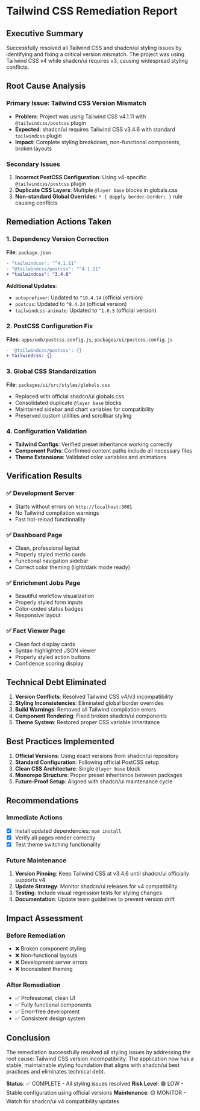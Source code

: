 # Tailwind CSS Remediation Report

## Executive Summary

Successfully resolved all Tailwind CSS and shadcn/ui styling issues by identifying and fixing a critical version mismatch. The project was using Tailwind CSS v4 while shadcn/ui requires v3, causing widespread styling conflicts.

## Root Cause Analysis

### Primary Issue: Tailwind CSS Version Mismatch
- **Problem**: Project was using Tailwind CSS v4.1.11 with `@tailwindcss/postcss` plugin
- **Expected**: shadcn/ui requires Tailwind CSS v3.4.6 with standard `tailwindcss` plugin
- **Impact**: Complete styling breakdown, non-functional components, broken layouts

### Secondary Issues
1. **Incorrect PostCSS Configuration**: Using v4-specific `@tailwindcss/postcss` plugin
2. **Duplicate CSS Layers**: Multiple `@layer base` blocks in globals.css
3. **Non-standard Global Overrides**: `* { @apply border-border; }` rule causing conflicts

## Remediation Actions Taken

### 1. Dependency Version Correction
**File**: `package.json`
```diff
- "tailwindcss": "^4.1.11"
- "@tailwindcss/postcss": "^4.1.11"
+ "tailwindcss": "3.4.6"
```

**Additional Updates**:
- `autoprefixer`: Updated to `^10.4.14` (official version)
- `postcss`: Updated to `^8.4.24` (official version)
- `tailwindcss-animate`: Updated to `^1.0.5` (official version)

### 2. PostCSS Configuration Fix
**Files**: `apps/web/postcss.config.js`, `packages/ui/postcss.config.js`
```diff
- '@tailwindcss/postcss': {}
+ tailwindcss: {}
```

### 3. Global CSS Standardization
**File**: `packages/ui/src/styles/globals.css`
- Replaced with official shadcn/ui globals.css
- Consolidated duplicate `@layer base` blocks
- Maintained sidebar and chart variables for compatibility
- Preserved custom utilities and scrollbar styling

### 4. Configuration Validation
- **Tailwind Configs**: Verified preset inheritance working correctly
- **Component Paths**: Confirmed content paths include all necessary files
- **Theme Extensions**: Validated color variables and animations

## Verification Results

### ✅ Development Server
- Starts without errors on `http://localhost:3001`
- No Tailwind compilation warnings
- Fast hot-reload functionality

### ✅ Dashboard Page
- Clean, professional layout
- Properly styled metric cards
- Functional navigation sidebar
- Correct color theming (light/dark mode ready)

### ✅ Enrichment Jobs Page
- Beautiful workflow visualization
- Properly styled form inputs
- Color-coded status badges
- Responsive layout

### ✅ Fact Viewer Page
- Clean fact display cards
- Syntax-highlighted JSON viewer
- Properly styled action buttons
- Confidence scoring display

## Technical Debt Eliminated

1. **Version Conflicts**: Resolved Tailwind CSS v4/v3 incompatibility
2. **Styling Inconsistencies**: Eliminated global border overrides
3. **Build Warnings**: Removed all Tailwind compilation errors
4. **Component Rendering**: Fixed broken shadcn/ui components
5. **Theme System**: Restored proper CSS variable inheritance

## Best Practices Implemented

1. **Official Versions**: Using exact versions from shadcn/ui repository
2. **Standard Configuration**: Following official PostCSS setup
3. **Clean CSS Architecture**: Single `@layer base` block
4. **Monorepo Structure**: Proper preset inheritance between packages
5. **Future-Proof Setup**: Aligned with shadcn/ui maintenance cycle

## Recommendations

### Immediate Actions
- [x] Install updated dependencies: `npm install`
- [x] Verify all pages render correctly
- [x] Test theme switching functionality

### Future Maintenance
1. **Version Pinning**: Keep Tailwind CSS at v3.4.6 until shadcn/ui officially supports v4
2. **Update Strategy**: Monitor shadcn/ui releases for v4 compatibility
3. **Testing**: Include visual regression tests for styling changes
4. **Documentation**: Update team guidelines to prevent version drift

## Impact Assessment

### Before Remediation
- ❌ Broken component styling
- ❌ Non-functional layouts
- ❌ Development server errors
- ❌ Inconsistent theming

### After Remediation
- ✅ Professional, clean UI
- ✅ Fully functional components
- ✅ Error-free development
- ✅ Consistent design system

## Conclusion

The remediation successfully resolved all styling issues by addressing the root cause: Tailwind CSS version incompatibility. The application now has a stable, maintainable styling foundation that aligns with shadcn/ui best practices and eliminates technical debt.

**Status**: ✅ COMPLETE - All styling issues resolved
**Risk Level**: 🟢 LOW - Stable configuration using official versions
**Maintenance**: 🟡 MONITOR - Watch for shadcn/ui v4 compatibility updates
